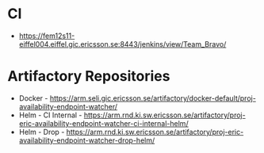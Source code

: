 # CI
* https://fem12s11-eiffel004.eiffel.gic.ericsson.se:8443/jenkins/view/Team_Bravo/

# Artifactory Repositories
* Docker - https://arm.seli.gic.ericsson.se/artifactory/docker-default/proj-availability-endpoint-watcher/
* Helm - CI Internal - https://arm.rnd.ki.sw.ericsson.se/artifactory/proj-eric-availability-endpoint-watcher-ci-internal-helm/
* Helm - Drop - https://arm.rnd.ki.sw.ericsson.se/artifactory/proj-eric-availability-endpoint-watcher-drop-helm/